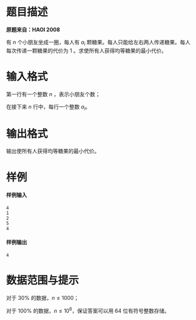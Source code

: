 
# 题目描述

**原题来自：HAOI 2008**

有 $n$ 个小朋友坐成一圈，每人有 $a_i$ 颗糖果。每人只能给左右两人传递糖果。每人每次传递一颗糖果的代价为 $1$ 。求使所有人获得均等糖果的最小代价。

# 输入格式

第一行有一个整数 $n$ ，表示小朋友个数；

在接下来 $n$ 行中，每行一个整数 $a_i$。


# 输出格式

输出使所有人获得均等糖果的最小代价。

# 样例

#### 样例输入
```plain
4
1
2
5
4
```

#### 样例输出
```plain
4
```

# 数据范围与提示

对于 $30\%$ 的数据，$n \leq 1000$；

对于 $100\%$ 的数据，$n \leq 10^6$，保证答案可以用 $64$ 位有符号整数存储。


